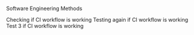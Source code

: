 Software Engineering Methods

Checking if CI workflow is working
Testing again if CI workflow is working 
Test 3  if CI workflow is working 